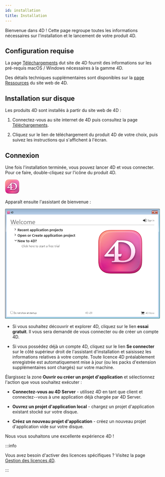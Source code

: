 ```yaml
---
id: installation
title: Installation
---
```


Bienvenue dans 4D ! Cette page regroupe toutes les informations nécessaires sur l'installation et le lancement de votre produit 4D.

## Configuration requise

La page [Téléchargements](https://us.4d.com/product-download) dut site de 4D fournit des informations sur les pré-requis macOS / Windows nécessaires à la gamme 4D.

Des détails techniques supplémentaires sont disponibles sur la [page Ressources](https://us.4d.com/resources/feature-release) du site web de 4D.

## Installation sur disque

Les produits 4D sont installés à partir du site web de 4D :

1. Connectez-vous au site internet de 4D puis consultez la page [Téléchargements](https://us.4d.com/product-download).

2. Cliquez sur le lien de téléchargement du produit 4D de votre choix, puis suivez les instructions qui s'affichent à l'écran.

## Connexion

Une fois l'installation terminée, vous pouvez lancer 4D et vous connecter. Pour ce faire, double-cliquez sur l'icône du produit 4D.

![](../assets/en/getStart/logo4d.png)

Apparaît ensuite l'assistant de bienvenue :

![](../assets/en/getStart/welcome2.png)

- Si vous souhaitez découvrir et explorer 4D, cliquez sur le lien **essai gratuit**. Il vous sera demandé de vous connecter ou de créer un compte 4D.

- Si vous possédez déjà un compte 4D, cliquez sur le lien **Se connecter** sur le côté supérieur droit de l'assistant d'installation et saisissez les informations relatives à votre compte. Toute licence 4D préalablement enregistrée est automatiquement mise à jour (ou les packs d'extension supplémentaires sont chargés) sur votre machine.

Élargissez la zone **Ouvrir ou créer un projet d'application** et sélectionnez l'action que vous souhaitez exécuter :

- **Connectez-vous au 4D Server** - utilisez 4D en tant que client et connectez--vous à une application déjà chargée par 4D Server.

- **Ouvrez un projet d'application local** - chargez un projet d'application existant stocké sur votre disque.

- **Créez un nouveau projet d'application** - créez un nouveau projet d'application vide sur votre disque.

Nous vous souhaitons une excellente expérience 4D !

:::info

Vous avez besoin d'activer des licences spécifiques ? Visitez la page [Gestion des licences 4D](../Admin/licenses.md).

:::
